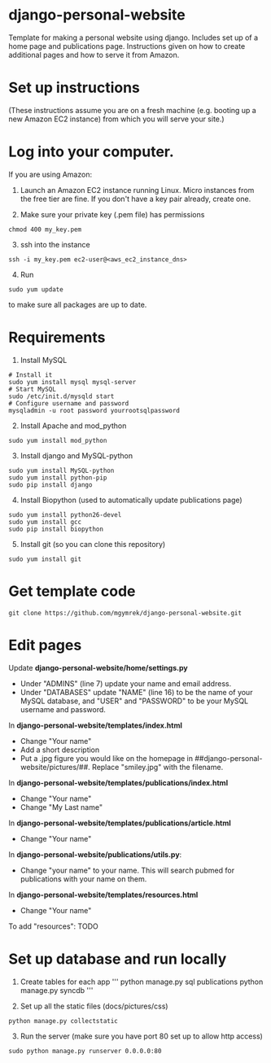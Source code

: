 django-personal-website
=======================

Template for making a personal website using django. Includes set up of a home page and publications page. Instructions given on how to create additional pages and how to serve it from Amazon.

Set up instructions
=======================
(These instructions assume you are on a fresh machine (e.g. booting up a new Amazon EC2 instance) from which you will serve your site.)

Log into your computer.
=======================

If you are using Amazon:
1. Launch an Amazon EC2 instance running Linux. Micro instances from the free tier are fine. If you don't have a key pair already, create one.

2. Make sure your private key (.pem file) has permissions
```
chmod 400 my_key.pem
```

3. ssh into the instance
```
ssh -i my_key.pem ec2-user@<aws_ec2_instance_dns>
```

4. Run
```
sudo yum update
```
to make sure all packages are up to date.

Requirements
=======================

1. Install MySQL
```
# Install it
sudo yum install mysql mysql-server
# Start MySQL
sudo /etc/init.d/mysqld start
# Configure username and password
mysqladmin -u root password yourrootsqlpassword
```

2. Install Apache and mod_python
```
sudo yum install mod_python
```

3. Install django and MySQL-python
```
sudo yum install MySQL-python
sudo yum install python-pip
sudo pip install django
```

4. Install Biopython (used to automatically update publications page)	
```
sudo yum install python26-devel
sudo yum install gcc
sudo pip install biopython
```

5. Install git (so you can clone this repository)
```
sudo yum install git
```

Get template code
=======================

```
git clone https://github.com/mgymrek/django-personal-website.git
```

Edit pages
=======================

Update **django-personal-website/home/settings.py**
- Under "ADMINS" (line 7) update your name and email address.
- Under "DATABASES" update "NAME" (line 16) to be the name of your MySQL database, and "USER" and "PASSWORD" to be your MySQL username and password.

In **django-personal-website/templates/index.html**
- Change "Your name"
- Add a short description
- Put a .jpg figure you would like on the homepage in ##django-personal-website/pictures/##. Replace "smiley.jpg" with the filename.

In **django-personal-website/templates/publications/index.html**
- Change "Your name"
- Change "My Last name"

In **django-personal-website/templates/publications/article.html**
- Change "Your name"

In **django-personal-website/publications/utils.py**:
- Change "your name" to your name. This will search pubmed for publications with your name on them.

In **django-personal-website/templates/resources.html**
- Change "Your name"

To add "resources":
TODO

Set up database and run locally
=======================

1. Create tables for each app
'''
python manage.py sql publications
python manage.py syncdb
'''

2. Set up all the static files (docs/pictures/css)
```
python manage.py collectstatic
```

3. Run the server (make sure you have port 80 set up to allow http access)
```
sudo python manage.py runserver 0.0.0.0:80
```